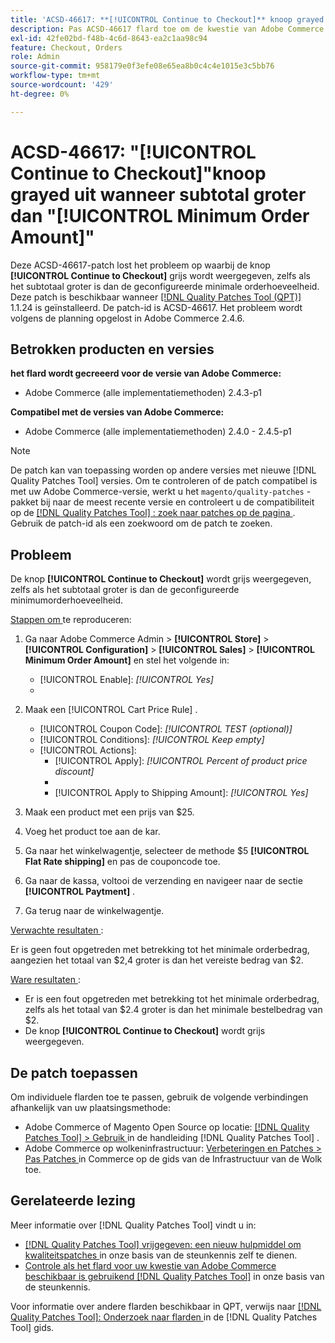 ```yaml
---
title: 'ACSD-46617: **[!UICONTROL Continue to Checkout]** knoop grayed out when subtotal greater than configured minimum order amount'
description: Pas ACSD-46617 flard toe om de kwestie van Adobe Commerce op te lossen waar de **[!UICONTROL Continue to Checkout] ** knoop uit grayed is zelfs als subtotal groter is dan de gevormde minimumordehoeveelheid.
exl-id: 42fe02bd-f48b-4c6d-8643-ea2c1aa98c94
feature: Checkout, Orders
role: Admin
source-git-commit: 958179e0f3efe08e65ea8b0c4c4e1015e3c5bb76
workflow-type: tm+mt
source-wordcount: '429'
ht-degree: 0%

---
```


# ACSD-46617: &quot;[!UICONTROL Continue to Checkout]&quot;knoop grayed uit wanneer subtotal groter dan &quot;[!UICONTROL Minimum Order Amount]&quot;

Deze ACSD-46617-patch lost het probleem op waarbij de knop **[!UICONTROL Continue to Checkout]** grijs wordt weergegeven, zelfs als het subtotaal groter is dan de geconfigureerde minimale orderhoeveelheid. Deze patch is beschikbaar wanneer [[!DNL Quality Patches Tool (QPT)]](/help/announcements/adobe-commerce-announcements/magento-quality-patches-released-new-tool-to-self-serve-quality-patches.md) 1.1.24 is geïnstalleerd. De patch-id is ACSD-46617. Het probleem wordt volgens de planning opgelost in Adobe Commerce 2.4.6.

## Betrokken producten en versies

**het flard wordt gecreeerd voor de versie van Adobe Commerce:**

* Adobe Commerce (alle implementatiemethoden) 2.4.3-p1

**Compatibel met de versies van Adobe Commerce:**

* Adobe Commerce (alle implementatiemethoden) 2.4.0 - 2.4.5-p1

>[!NOTE]
>
>De patch kan van toepassing worden op andere versies met nieuwe [!DNL Quality Patches Tool] versies. Om te controleren of de patch compatibel is met uw Adobe Commerce-versie, werkt u het `magento/quality-patches` -pakket bij naar de meest recente versie en controleert u de compatibiliteit op de [[!DNL Quality Patches Tool] : zoek naar patches op de pagina ](https://experienceleague.adobe.com/tools/commerce-quality-patches/index.html) . Gebruik de patch-id als een zoekwoord om de patch te zoeken.

## Probleem

De knop **[!UICONTROL Continue to Checkout]** wordt grijs weergegeven, zelfs als het subtotaal groter is dan de geconfigureerde minimumorderhoeveelheid.

<u> Stappen om </u> te reproduceren:

1. Ga naar Adobe Commerce Admin > **[!UICONTROL Store]** > **[!UICONTROL Configuration]** > **[!UICONTROL Sales]** > **[!UICONTROL Minimum Order Amount]** en stel het volgende in:
   * [!UICONTROL Enable]: *[!UICONTROL Yes]*
   * 
     [!UICONTROL Minimum Amount]: *2*

1. Maak een [!UICONTROL Cart Price Rule] .
   * [!UICONTROL Coupon Code]: *[!UICONTROL TEST (optional)]*
   * [!UICONTROL Conditions]: *[!UICONTROL Keep empty]*
   * [!UICONTROL Actions]:
      * [!UICONTROL Apply]: *[!UICONTROL Percent of product price discount]*
      * 
        [!UICONTROL Discount Amount]: *92*
      * [!UICONTROL Apply to Shipping Amount]: *[!UICONTROL Yes]*
1. Maak een product met een prijs van $25.
1. Voeg het product toe aan de kar.
1. Ga naar het winkelwagentje, selecteer de methode $5 **[!UICONTROL Flat Rate shipping]** en pas de couponcode toe.
1. Ga naar de kassa, voltooi de verzending en navigeer naar de sectie **[!UICONTROL Paytment]** .
1. Ga terug naar de winkelwagentje.

<u> Verwachte resultaten </u>:

Er is geen fout opgetreden met betrekking tot het minimale orderbedrag, aangezien het totaal van $2,4 groter is dan het vereiste bedrag van $2.

<u> Ware resultaten </u>:

* Er is een fout opgetreden met betrekking tot het minimale orderbedrag, zelfs als het totaal van $2.4 groter is dan het minimale bestelbedrag van $2.
* De knop **[!UICONTROL Continue to Checkout]** wordt grijs weergegeven.

## De patch toepassen

Om individuele flarden toe te passen, gebruik de volgende verbindingen afhankelijk van uw plaatsingsmethode:

* Adobe Commerce of Magento Open Source op locatie: [[!DNL Quality Patches Tool]  > Gebruik ](https://experienceleague.adobe.com/docs/commerce-operations/tools/quality-patches-tool/usage.html) in de handleiding [!DNL Quality Patches Tool] .
* Adobe Commerce op wolkeninfrastructuur: [ Verbeteringen en Patches > Pas Patches ](https://experienceleague.adobe.com/docs/commerce-cloud-service/user-guide/develop/upgrade/apply-patches.html) in Commerce op de gids van de Infrastructuur van de Wolk toe.

## Gerelateerde lezing

Meer informatie over [!DNL Quality Patches Tool] vindt u in:

* [[!DNL Quality Patches Tool]  vrijgegeven: een nieuw hulpmiddel om kwaliteitspatches ](/help/announcements/adobe-commerce-announcements/magento-quality-patches-released-new-tool-to-self-serve-quality-patches.md) in onze basis van de steunkennis zelf te dienen.
* [ Controle als het flard voor uw kwestie van Adobe Commerce beschikbaar is gebruikend  [!DNL Quality Patches Tool]](/help/support-tools/patches-available-in-qpt-tool/check-patch-for-magento-issue-with-magento-quality-patches.md) in onze basis van de steunkennis.

Voor informatie over andere flarden beschikbaar in QPT, verwijs naar [[!DNL Quality Patches Tool]: Onderzoek naar flarden ](https://experienceleague.adobe.com/tools/commerce-quality-patches/index.html) in de [!DNL Quality Patches Tool] gids.
